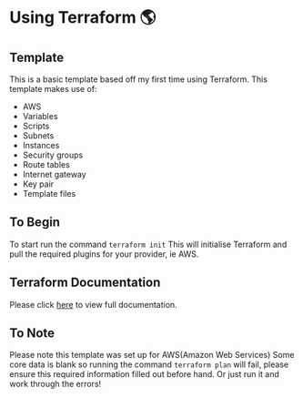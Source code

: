 # Using Terraform :earth_americas:
## Template
This is a basic template based off my first time using Terraform.
This template makes use of:
- AWS
- Variables
- Scripts
- Subnets
- Instances
- Security groups
- Route tables
- Internet gateway
- Key pair
- Template files

## To Begin
To start run the command `terraform init`
This will initialise Terraform and pull the required plugins for your provider, ie AWS.

## Terraform Documentation
 Please click [here](https://www.terraform.io/docs/commands/index.html) to view full documentation.

## To Note
Please note this template was set up for AWS(Amazon Web Services)
Some core data is blank so running the command `terraform plan` will fail, please ensure this required information filled out before hand.
Or just run it and work through the errors!
